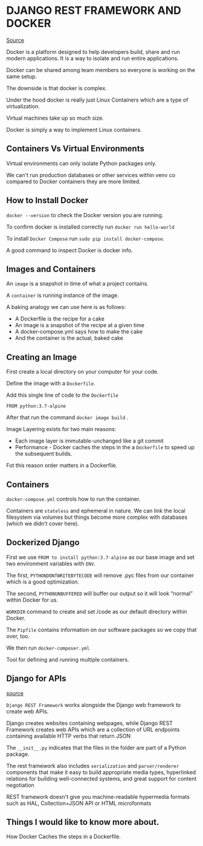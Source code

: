 # DJANGO REST FRAMEWORK AND DOCKER

[Source](https://wsvincent.com/beginners-guide-to-docker/)

Docker is a platform designed to help developers build, share and run modern applications. It is a way to isolate and run entire applications.

Docker can be shared among team members so everyone is working on the same setup.

The downside is that docker is complex.

Under the hood docker is really just Linux Containers which are a type of virtualization.

Virtual machines take up so much size.

Docker is simply a way to implement Linux containers.

## Containers Vs  Virtual Environments

Virtual environments can only isolate Python packages only.

We can't run production databases or other services within venv co compared to Docker containers they are more limited.

## How to Install Docker

`docker --version` to check the Docker version you are running.

To confirm docker is installed correctly run `docker run hello-world`

To install `Docker Compose` run `sudo pip install docker-compose`.

A good command to inspect Docker is docker info.

## Images and Containers

An `image` is a snapshot in time of what a project contains.

A `container` is running instance of the image.

A baking analogy we can use here is as follows:

* A Dockerfile is the recipe for a cake
* An image is a snapshot of the recipe at a given time
* A docker-compose.yml says how to make the cake
* And the container is the actual, baked cake

## Creating an Image

First create a local directory on your computer for your code.

Define the image with a `Dockerfile`.

Add this single line of code to the `Dockerfile`

```
FROM python:3.7-alpine
```
After that run the command `docker image build` .

Image Layering exists for two main reasons:

* Each image layer is immutable-unchanged  like a git commit
* Performance - Docker caches the steps in the a `Dockerfile` to speed up the subsequent builds.

Fot this reason order matters in a Dockerfile.

## Containers

`docker-compose.yml` controls how to run the container.

Containers are `stateless` and ephemeral in nature. We can link the local filesystem via volumes but things become more complex with databases (which we didn’t cover here).

## Dockerized Django

 First we use `FROM to install python:3.7-alpine` as our base image and set two environment variables with `ENV`.
 
The first, `PYTHONDONTWRITEBYTECODE` will remove .pyc files from our container which is a good optimization. 

The second, `PYTHONUNBUFFERED` will buffer our output so it will look “normal” within Docker for us.

 `WORKDIR` command to create and set /code as our default directory within Docker. 
 
The `Pipfile` contains information on our software packages so we copy that over, too.

We then run `docker-composer.yml`

Tool for defining and running multiple containers.

## Django for APIs

[source](https://djangoforapis.com/library-website-and-api/)

`Django REST Framework` works alongside the Django web framework to create web APIs.

Django creates websites containing webpages, while Django REST Framework creates web APIs which are a collection of URL endpoints containing available HTTP verbs that return JSON

The `__init__.py` indicates that the files in the folder are part of a Python package.

The rest framework also includes `serialization` and `parser/renderer` components that make it easy to build appropriate media types, hyperlinked relations for building well-connected systems, and great support for content negotiation

REST framework doesn't give you machine-readable hypermedia formats such as HAL, Collection+JSON API or HTML microformats

## Things I would like to know more about.

How Docker Caches the steps in a Dockerfile.
